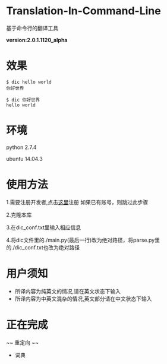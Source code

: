 # Translation-In-Command-Line
基于命令行的翻译工具

**version:2.0.1.1120_alpha**

# 效果
```
$ dic hello world
你好世界

$ dic 你好世界
hello world
```
# 环境
python 2.7.4

ubuntu 14.04.3

# 使用方法
1.需要注册开发者,点击[这里](http://api.fanyi.baidu.com/api/trans/product/index)注册
如果已有账号，则跳过此步骤

2.克隆本库

3.在dic_conf.txt里输入相应信息

4.将dic文件里的./main.py(最后一行)改为绝对路径，将parse.py里的./dic_conf.txt也改为绝对路径

# 用户须知
* 所译内容为纯英文的情况,请在英文状态下输入
* 所译内容为中英文混杂的情况,英文部分请在中文状态下输入

# 正在完成
~~ 重定向 ~~
* 词典
